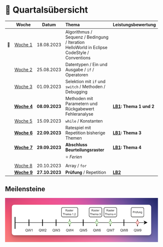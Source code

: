 # 📅 Quartalsübersicht

|                    |         Woche          |     Datum      | Thema                                                                                                   | Leistungsbewertung       |
| ------------------ | :--------------------: | :------------: | :------------------------------------------------------------------------------------------------------ | :----------------------- |
| :steam_locomotive: |   [Woche&nbsp;1][w1]   |   18.08.2023   | Algorithmus / Sequenz / Bedingung / Iteration <br/> HelloWorld in Eclipse <br/> CodeStyle / Conventions |                          |
|                    |   [Woche&nbsp;2][w2]   |   25.08.2023   | Datentypen / Ein und Ausgabe / `if` / Operatoren                                                        |                          |
|                    |   [Woche&nbsp;3][w3]   |   01.09.2023   | Selektion mit `if` und `switch` / Methoden / Debugging                                                  |                          |
|                    | [**Woche&nbsp;4**][w4] | **08.09.2023** | Methoden mit Parametern und Rückgabewert <br/> Fehleranalyse                                            | **[LB1]: Thema 1 und 2** |
|                    |   [Woche&nbsp;5][w5]   |   15.09.2023   | `while` / Konstanten                                                                                    |                          |
|                    | [**Woche&nbsp;6**][w6] | **22.09.2023** | Ratespiel mit Repetition bisherige Themen                                                               | **[LB1]: Thema 3**       |
|                    | [**Woche&nbsp;7**][w7] | **29.09.2023** | **Abschluss Beurteilungsraster**                                                                        | **[LB1]: Thema 4**       |
|                    |                        |                | :star: _Ferien_                                                                                         |                          |
|                    |   [Woche&nbsp;8][w8]   |   20.10.2023   | Array / `for`                                                                                           |                          |
|                    | [**Woche&nbsp;9**][w9] | **27.10.2023** | **Prüfung** / Repetition                                                                                | **[LB2]**                |

[w1]: ./woche-01.md
[w2]: #
[w3]: #
[w4]: #
[w5]: #
[w6]: #
[w7]: #
[w8]: #
[w9]: #
[lb1]: ../beurteilungen/LB1.md#themendokumente
[lb2]: #

## Meilensteine

![Meilensteine](../beurteilungen/images/meilensteine.png)
